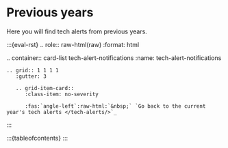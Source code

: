 # Previous years

Here you will find tech alerts from previous years.

:::{eval-rst}
.. role:: raw-html(raw)
   :format: html

.. container:: card-list tech-alert-notifications
   :name: tech-alert-notifications

    .. grid:: 1 1 1 1
       :gutter: 3

       .. grid-item-card:: 
          :class-item: no-severity

          :fas:`angle-left`:raw-html:`&nbsp;` `Go back to the current year's tech alerts </tech-alerts/>`_
:::

:::{tableofcontents}
:::
